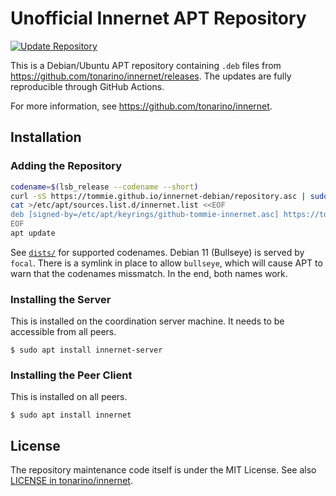 # Unofficial Innernet APT Repository

[![Update Repository](https://github.com/tommie/innernet-debian/actions/workflows/main.yml/badge.svg?event=schedule)](https://github.com/tommie/innernet-debian/actions/workflows/main.yml)

This is a Debian/Ubuntu APT repository containing `.deb` files from https://github.com/tonarino/innernet/releases.
The updates are fully reproducible through GitHub Actions.

For more information, see https://github.com/tonarino/innernet.

## Installation

### Adding the Repository

```sh
codename=$(lsb_release --codename --short)
curl -sS https://tommie.github.io/innernet-debian/repository.asc | sudo tee /etc/apt/keyrings/github-tommie-innernet.asc >/dev/null
cat >/etc/apt/sources.list.d/innernet.list <<EOF
deb [signed-by=/etc/apt/keyrings/github-tommie-innernet.asc] https://tommie.github.io/innernet-debian/debian $codename contrib
EOF
apt update
```

See [`dists/`](https://github.com/tommie/innernet-debian/tree/main/debian/dists) for supported codenames.
Debian 11 (Bullseye) is served by `focal`.
There is a symlink in place to allow `bullseye`, which will cause APT to warn that the codenames missmatch.
In the end, both names work.

### Installing the Server

This is installed on the coordination server machine.
It needs to be accessible from all peers.

```shell
$ sudo apt install innernet-server
```

### Installing the Peer Client

This is installed on all peers.

```shell
$ sudo apt install innernet
```

## License

The repository maintenance code itself is under the MIT License.
See also [LICENSE in tonarino/innernet](https://github.com/tonarino/innernet/blob/main/LICENSE).
